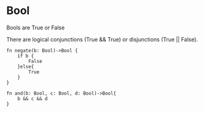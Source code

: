 # Bool

Bools are True or False

There are logical conjunctions (True && True) or disjunctions (True || False).

```gleam
fn negate(b: Bool)->Bool {
    if b {
        False
    }else{
        True
    }
}

fn and(b: Bool, c: Bool, d: Bool)->Bool{
    b && c && d
}
```